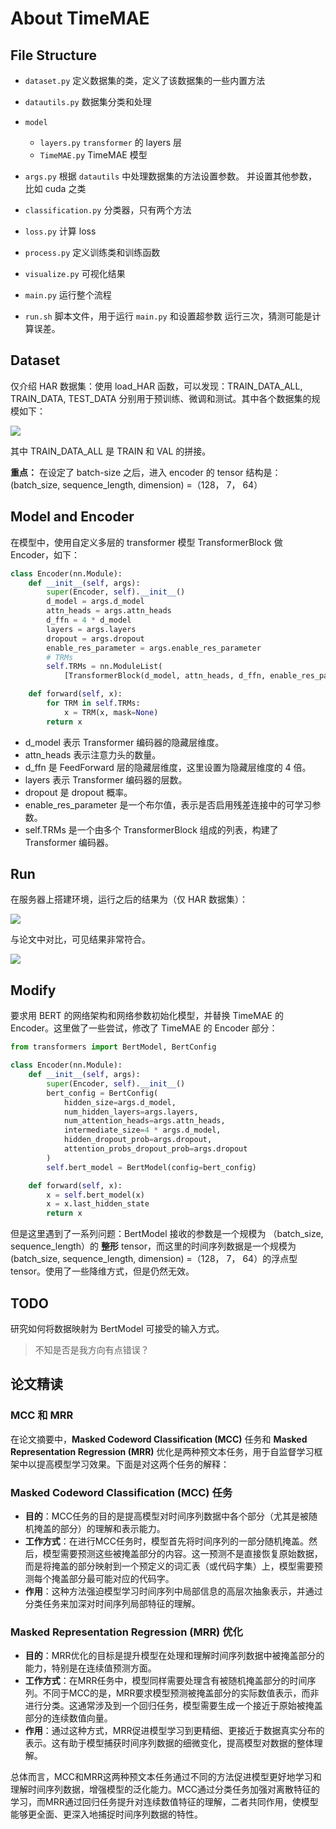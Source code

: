 # About TimeMAE

## File Structure

- `dataset.py`
  定义数据集的类，定义了该数据集的一些内置方法

- `datautils.py`
  数据集分类和处理

- `model`
  - `layers.py`
    `transformer` 的 layers 层
  - `TimeMAE.py`
    TimeMAE 模型

- `args.py`
  根据 `datautils` 中处理数据集的方法设置参数。
  并设置其他参数，比如 cuda 之类

- `classification.py`
  分类器，只有两个方法

- `loss.py`
  计算 loss

- `process.py`
  定义训练类和训练函数

- `visualize.py`
  可视化结果

- `main.py`
  运行整个流程

- `run.sh`
  脚本文件，用于运行 `main.py` 和设置超参数
  运行三次，猜测可能是计算误差。

## Dataset
仅介绍 HAR 数据集：使用 load_HAR 函数，可以发现：TRAIN_DATA_ALL, TRAIN_DATA, TEST_DATA 分别用于预训练、微调和测试。其中各个数据集的规模如下：

![](assets/1.png)

其中 TRAIN_DATA_ALL 是 TRAIN 和 VAL 的拼接。

**重点：**
在设定了 batch-size 之后，进入 encoder 的 tensor 结构是：(batch_size, sequence_length, dimension) =（128， 7， 64）


## Model and Encoder

在模型中，使用自定义多层的 transformer 模型 TransformerBlock 做 Encoder，如下：
```python
class Encoder(nn.Module):
    def __init__(self, args):
        super(Encoder, self).__init__()
        d_model = args.d_model
        attn_heads = args.attn_heads
        d_ffn = 4 * d_model
        layers = args.layers
        dropout = args.dropout
        enable_res_parameter = args.enable_res_parameter
        # TRMs
        self.TRMs = nn.ModuleList(
            [TransformerBlock(d_model, attn_heads, d_ffn, enable_res_parameter, dropout) for i in range(layers)])

    def forward(self, x):
        for TRM in self.TRMs:
            x = TRM(x, mask=None)
        return x
```

- d_model 表示 Transformer 编码器的隐藏层维度。
- attn_heads 表示注意力头的数量。
- d_ffn 是 FeedForward 层的隐藏层维度，这里设置为隐藏层维度的 4 倍。
- layers 表示 Transformer 编码器的层数。
- dropout 是 dropout 概率。
- enable_res_parameter 是一个布尔值，表示是否启用残差连接中的可学习参数。
- self.TRMs 是一个由多个 TransformerBlock 组成的列表，构建了 Transformer 编码器。

## Run
在服务器上搭建环境，运行之后的结果为（仅 HAR 数据集）：

![](assets/2.png)

与论文中对比，可见结果非常符合。

![](assets/3.png)

## Modify

要求用 BERT 的网络架构和网络参数初始化模型，并替换 TimeMAE 的Encoder。这里做了一些尝试，修改了 TimeMAE 的 Encoder 部分：

```python
from transformers import BertModel, BertConfig

class Encoder(nn.Module):
    def __init__(self, args):
        super(Encoder, self).__init__()
        bert_config = BertConfig(
            hidden_size=args.d_model,
            num_hidden_layers=args.layers,
            num_attention_heads=args.attn_heads,
            intermediate_size=4 * args.d_model,
            hidden_dropout_prob=args.dropout,
            attention_probs_dropout_prob=args.dropout
        )
        self.bert_model = BertModel(config=bert_config)

    def forward(self, x):
        x = self.bert_model(x)
        x = x.last_hidden_state
        return x
```

但是这里遇到了一系列问题：BertModel 接收的参数是一个规模为 （batch_size, sequence_length）的 **整形** tensor，而这里的时间序列数据是一个规模为 (batch_size, sequence_length, dimension) =（128， 7， 64）的浮点型 tensor。使用了一些降维方式，但是仍然无效。

## TODO

研究如何将数据映射为 BertModel 可接受的输入方式。

> 不知是否是我方向有点错误？


## 论文精读

### MCC 和 MRR
在论文摘要中，**Masked Codeword Classification (MCC)** 任务和 **Masked Representation Regression (MRR)** 优化是两种预文本任务，用于自监督学习框架中以提高模型学习效果。下面是对这两个任务的解释：

### Masked Codeword Classification (MCC) 任务

- **目的**：MCC任务的目的是提高模型对时间序列数据中各个部分（尤其是被随机掩盖的部分）的理解和表示能力。
- **工作方式**：在进行MCC任务时，模型首先将时间序列的一部分随机掩盖。然后，模型需要预测这些被掩盖部分的内容。这一预测不是直接恢复原始数据，而是将掩盖的部分映射到一个预定义的词汇表（或代码字集）上，模型需要预测每个掩盖部分最可能对应的代码字。
- **作用**：这种方法强迫模型学习时间序列中局部信息的高层次抽象表示，并通过分类任务来加深对时间序列局部特征的理解。

### Masked Representation Regression (MRR) 优化

- **目的**：MRR优化的目标是提升模型在处理和理解时间序列数据中被掩盖部分的能力，特别是在连续值预测方面。
- **工作方式**：在MRR任务中，模型同样需要处理含有被随机掩盖部分的时间序列。不同于MCC的是，MRR要求模型预测被掩盖部分的实际数值表示，而非进行分类。这通常涉及到一个回归任务，模型需要生成一个接近于原始被掩盖部分的连续数值向量。
- **作用**：通过这种方式，MRR促进模型学习到更精细、更接近于数据真实分布的表示。这有助于模型捕获时间序列数据的细微变化，提高模型对数据的整体理解。

总体而言，MCC和MRR这两种预文本任务通过不同的方法促进模型更好地学习和理解时间序列数据，增强模型的泛化能力。MCC通过分类任务加强对离散特征的学习，而MRR通过回归任务提升对连续数值特征的理解，二者共同作用，使模型能够更全面、更深入地捕捉时间序列数据的特性。